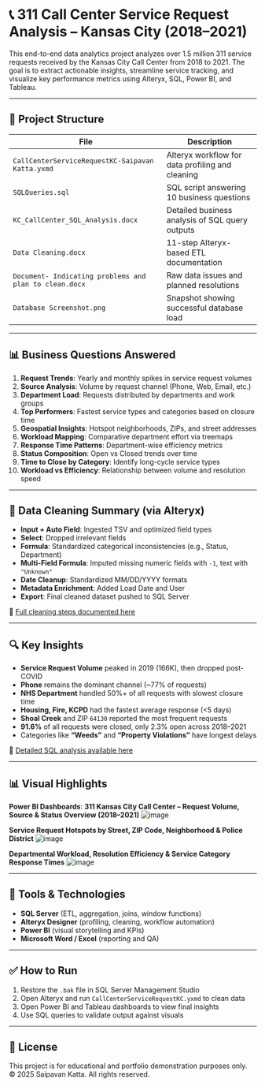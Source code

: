 # 📞 311 Call Center Service Request Analysis – Kansas City (2018–2021)

This end-to-end data analytics project analyzes over 1.5 million 311 service requests received by the Kansas City Call Center from 2018 to 2021. The goal is to extract actionable insights, streamline service tracking, and visualize key performance metrics using Alteryx, SQL, Power BI, and Tableau.

---

## 📁 Project Structure

| File | Description |
|------|-------------|
| `CallCenterServiceRequestKC-Saipavan Katta.yxmd` | Alteryx workflow for data profiling and cleaning |
| `SQLQueries.sql` | SQL script answering 10 business questions |
| `KC_CallCenter_SQL_Analysis.docx` | Detailed business analysis of SQL query outputs |
| `Data Cleaning.docx` | 11-step Alteryx-based ETL documentation |
| `Document- Indicating problems and plan to clean.docx` | Raw data issues and planned resolutions |
| `Database Screenshot.png` | Snapshot showing successful database load |

---

## 📊 Business Questions Answered

1. **Request Trends**: Yearly and monthly spikes in service request volumes
2. **Source Analysis**: Volume by request channel (Phone, Web, Email, etc.)
3. **Department Load**: Requests distributed by departments and work groups
4. **Top Performers**: Fastest service types and categories based on closure time
5. **Geospatial Insights**: Hotspot neighborhoods, ZIPs, and street addresses
6. **Workload Mapping**: Comparative department effort via treemaps
7. **Response Time Patterns**: Department-wise efficiency metrics
8. **Status Composition**: Open vs Closed trends over time
9. **Time to Close by Category**: Identify long-cycle service types
10. **Workload vs Efficiency**: Relationship between volume and resolution speed

---

## 🧼 Data Cleaning Summary (via Alteryx)

- **Input + Auto Field**: Ingested TSV and optimized field types
- **Select**: Dropped irrelevant fields
- **Formula**: Standardized categorical inconsistencies (e.g., Status, Department)
- **Multi-Field Formula**: Imputed missing numeric fields with `-1`, text with `"Unknown"`
- **Date Cleanup**: Standardized MM/DD/YYYY formats
- **Metadata Enrichment**: Added Load Date and User
- **Export**: Final cleaned dataset pushed to SQL Server

📄 [Full cleaning steps documented here](./Data%20Cleaning.docx)

---

## 🔍 Key Insights

- **Service Request Volume** peaked in 2019 (166K), then dropped post-COVID
- **Phone** remains the dominant channel (~77% of requests)
- **NHS Department** handled 50%+ of all requests with slowest closure time
- **Housing, Fire, KCPD** had the fastest average response (<5 days)
- **Shoal Creek** and ZIP `64130` reported the most frequent requests
- **91.6%** of all requests were closed, only 2.3% open across 2018–2021
- Categories like **“Weeds”** and **“Property Violations”** have longest delays

📄 [Detailed SQL analysis available here](./KC_CallCenter_SQL_Analysis.docx)

---

## 📊 Visual Highlights

**Power BI Dashboards**:
**311 Kansas City Call Center – Request Volume, Source & Status Overview (2018–2021)**
![image](https://github.com/user-attachments/assets/1673be89-46e7-461e-a369-96f1953945d7)

**Service Request Hotspots by Street, ZIP Code, Neighborhood & Police District**
![image](https://github.com/user-attachments/assets/f6d0f237-4869-4d5f-92ee-39d95c80977c)

**Departmental Workload, Resolution Efficiency & Service Category Response Times**
![image](https://github.com/user-attachments/assets/998228f2-549d-4067-8c6d-9908ddc61536)






---

## 🧰 Tools & Technologies

- **SQL Server** (ETL, aggregation, joins, window functions)
- **Alteryx Designer** (profiling, cleaning, workflow automation)
- **Power BI** (visual storytelling and KPIs)
- **Microsoft Word / Excel** (reporting and QA)

---

## ✅ How to Run

1. Restore the `.bak` file in SQL Server Management Studio
2. Open Alteryx and run `CallCenterServiceRequestKC.yxmd` to clean data
3. Open Power BI and Tableau dashboards to view final insights
4. Use SQL queries to validate output against visuals

---


## 📜 License

This project is for educational and portfolio demonstration purposes only.  
© 2025 Saipavan Katta. All rights reserved.

